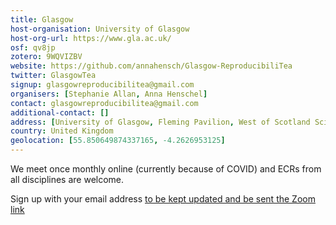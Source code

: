 ```yaml
---
title: Glasgow
host-organisation: University of Glasgow
host-org-url: https://www.gla.ac.uk/
osf: qv8jp
zotero: 9WQVIZBV
website: https://github.com/annahensch/Glasgow-ReproducibiliTea
twitter: GlasgowTea
signup: glasgowreproducibilitea@gmail.com
organisers: [Stephanie Allan, Anna Henschel]
contact: glasgowreproducibilitea@gmail.com
additional-contact: []
address: [University of Glasgow, Fleming Pavilion, West of Scotland Science Park (Todd Campus), Glasgow, G20 0X]
country: United Kingdom
geolocation: [55.850649874337165, -4.2626953125]
---
```


We meet once monthly online (currently because of COVID) and ECRs from all disciplines are welcome.

Sign up with your email address [to be kept updated and be sent the Zoom link](https://forms.office.com/Pages/ResponsePage.aspx?id=KVxybjp2UE-B8i4lTwEzyC_C7bWZ0HxKrMAg9Cgt4G9UMU84VVFCMFdUMkkwT0JQRTU5VDFRTFgwSy4u)
